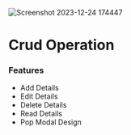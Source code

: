 ![Screenshot 2023-12-24 174447](https://github.com/Amarjit-paswan/Crud-Operation/assets/137752602/1c54a732-3b56-48b2-a48b-0f74fe3e1d2d)
<h1>Crud Operation</h1>
<h3>Features</h3>
<ul>
  <li>Add Details</li>
  <li>Edit Details</li>
  <li>Delete Details</li>
  <li>Read Details</li>
  <li>Pop Modal Design</li>
</ul>
